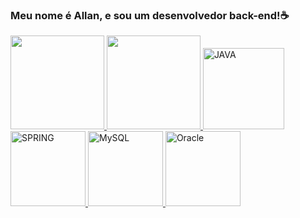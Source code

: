### Meu nome é Allan, e sou um desenvolvedor back-end!☕

<table>
  <a href="https://github.com/AllanzinS">
<img height="150em" src="https://github-readme-stats.vercel.app/api?username=allanzins&show_icons=true&theme=tokyonight&include_all_commits=true&count_private=true"/>
<img height="150em" src="https://github-readme-stats.vercel.app/api/top-langs/?username=allanzins&layout=compact&langs_count=6&theme=tokyonight"/>

<img src="https://cdn.jsdelivr.net/gh/devicons/devicon/icons/java/java-original-wordmark.svg" width="130" alt="JAVA" />
<img src="https://cdn.jsdelivr.net/gh/devicons/devicon/icons/spring/spring-original.svg" width="120" alt="SPRING" />          
<img src="https://cdn.jsdelivr.net/gh/devicons/devicon/icons/mysql/mysql-original.svg" width="120" alt="MySQL" />
<img src="https://cdn.jsdelivr.net/gh/devicons/devicon/icons/oracle/oracle-original.svg" width="120" alt="Oracle" />
